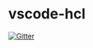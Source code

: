 # vscode-hcl

[![Gitter](https://badges.gitter.im/wholroyd/vscode-hcl.svg)](https://gitter.im/wholroyd/vscode-hcl?utm_source=badge&utm_medium=badge&utm_campaign=pr-badge&utm_content=badge)